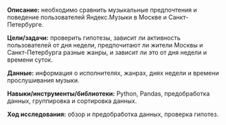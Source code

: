 **Описание:** необходимо сравнить музыкальные предпочтения и поведение пользователей Яндекс.Музыки в Москве и Санкт-Петербурге.

**Цели/задачи:** проверить гипотезы, зависит ли активность пользователей от дня недели, предпочитают ли жители Москвы и Санкт-Петербурга разные жанры, и зависит ли это от дня недели и времени суток.

**Данные:** информация о исполнителях, жанрах, днях недели и времени прослушивания музыки.

**Навыки/инструменты/библиотеки:** Python, Pandas, предобработка данных, группировка и сортировка данных.

**Ход исследования:** обзор и предобработка данных, проверка гипотез.
